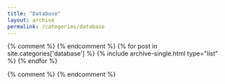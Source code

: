 ```yaml
---
title: "Database"
layout: archive
permalink: /categories/database
---
```


{% comment %}
{% endcomment %}
{% for post in site.categories['database'] %}
  {% include archive-single.html type="list" %}
{% endfor %}

{% comment %}
{% endcomment %}